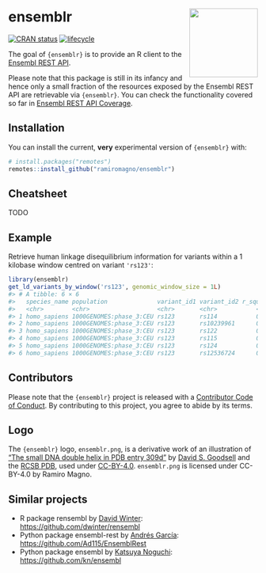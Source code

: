 
<!-- README.md is generated from README.Rmd. Please edit that file -->

# ensemblr <img src='man/figures/logo.png' align="right" height="138.5" />

[![CRAN
status](https://www.r-pkg.org/badges/version/ensemblr)](https://CRAN.R-project.org/package=ensemblr)
[![lifecycle](https://img.shields.io/badge/lifecycle-experimental-orange.svg)](https://www.tidyverse.org/lifecycle/#experimental)

The goal of `{ensemblr}` is to provide an R client to the [Ensembl REST
API](https://rest.ensembl.org/).

Please note that this package is still in its infancy and hence only a
small fraction of the resources exposed by the Ensembl REST API are
retrievable via `{ensemblr}`. You can check the functionality covered so
far in [Ensembl REST API
Coverage](https://maialab.org/ensemblr/articles/api_coverage.html).

## Installation

You can install the current, **very** experimental version of
`{ensemblr}` with:

``` r
# install.packages("remotes")
remotes::install_github("ramiromagno/ensemblr")
```

## Cheatsheet

TODO

## Example

Retrieve human linkage disequilibrium information for variants within a
1 kilobase window centred on variant `'rs123'`:

``` r
library(ensemblr)
get_ld_variants_by_window('rs123', genomic_window_size = 1L)
#> # A tibble: 6 × 6
#>   species_name population              variant_id1 variant_id2 r_squared d_prime
#>   <chr>        <chr>                   <chr>       <chr>           <dbl>   <dbl>
#> 1 homo_sapiens 1000GENOMES:phase_3:CEU rs123       rs114           0.475   0.703
#> 2 homo_sapiens 1000GENOMES:phase_3:CEU rs123       rs10239961      0.255   1.00 
#> 3 homo_sapiens 1000GENOMES:phase_3:CEU rs123       rs122           0.722   1.00 
#> 4 homo_sapiens 1000GENOMES:phase_3:CEU rs123       rs115           0.721   1.00 
#> 5 homo_sapiens 1000GENOMES:phase_3:CEU rs123       rs124           0.722   1.00 
#> 6 homo_sapiens 1000GENOMES:phase_3:CEU rs123       rs12536724      0.255   1.00
```

## Contributors

Please note that the `{ensemblr}` project is released with a
[Contributor Code of Conduct](.github/CODE_OF_CONDUCT.md). By
contributing to this project, you agree to abide by its terms.

## Logo

The `{ensemblr}` logo, `ensemblr.png`, is a derivative work of an
illustration of [“The small DNA double helix in PDB entry
309d”](https://cdn.rcsb.org/pdb101/motm/tiff/119-DesignedDNACrystal_309d.tif)
by [David S. Goodsell](https://ccsb.scripps.edu/goodsell/) and the [RCSB
PDB](https://www.rcsb.org/), used under
[CC-BY-4.0](https://creativecommons.org/licenses/by/4.0/).
`ensemblr.png` is licensed under CC-BY-4.0 by Ramiro Magno.

## Similar projects

- R package rensembl by [David Winter](http://david-winter.info/):
  <https://github.com/dwinter/rensembl>
- Python package ensembl-rest by [Andrés
  García](https://agargar.wordpress.com/):
  <https://github.com/Ad115/EnsemblRest>
- Python package ensembl by [Katsuya Noguchi](https://twitter.com/kn):
  <https://github.com/kn/ensembl>

